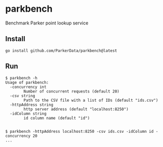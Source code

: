 # parkbench
Benchmark Parker point lookup service

## Install

```shell
go install github.com/ParkerData/parkbench@latest
```

## Run

```shell
$ parkbench -h
Usage of parkbench:
  -concurrency int
    	Number of concurrent requests (default 20)
  -csv string
    	Path to the CSV file with a list of IDs (default "ids.csv")
  -httpAddress string
    	http server address (default "localhost:8250")
  -idColumn string
    	id column name (default "id")


$ parkbench -httpAddress localhost:8250 -csv ids.csv -idColumn id -concurrency 20
...

```